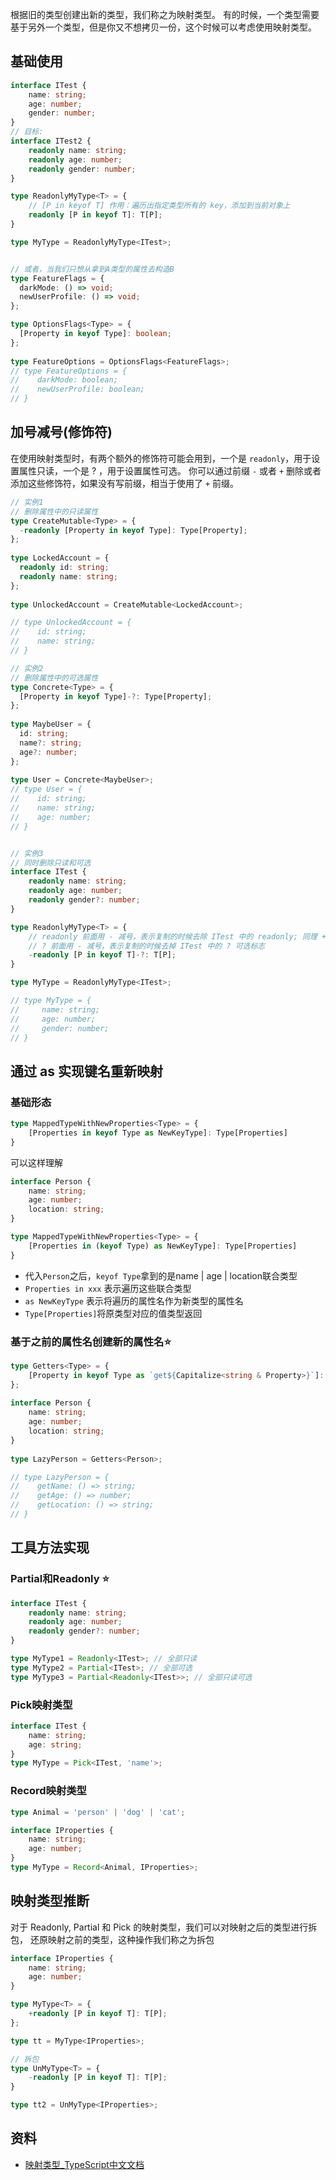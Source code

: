 根据旧的类型创建出新的类型，我们称之为映射类型。
有的时候，一个类型需要基于另外一个类型，但是你又不想拷贝一份，这个时候可以考虑使用映射类型。
## 基础使用
```typescript
interface ITest {
    name: string;
    age: number;
    gender: number;
}
// 目标:
interface ITest2 {
    readonly name: string;
    readonly age: number;
    readonly gender: number;
}

type ReadonlyMyType<T> = {
    // [P in keyof T] 作用：遍历出指定类型所有的 key，添加到当前对象上
    readonly [P in keyof T]: T[P];
}

type MyType = ReadonlyMyType<ITest>;


// 或者，当我们只想从拿到A类型的属性去构造B
type FeatureFlags = {
  darkMode: () => void;
  newUserProfile: () => void;
};

type OptionsFlags<Type> = {
  [Property in keyof Type]: boolean;
};
 
type FeatureOptions = OptionsFlags<FeatureFlags>;
// type FeatureOptions = {
//    darkMode: boolean;
//    newUserProfile: boolean;
// }
```
## 加号减号(修饰符)
在使用映射类型时，有两个额外的修饰符可能会用到，一个是 `readonly`，用于设置属性只读，一个是 ? ，用于设置属性可选。
你可以通过前缀 `-` 或者 `+` 删除或者添加这些修饰符，如果没有写前缀，相当于使用了 `+` 前缀。
```typescript
// 实例1
// 删除属性中的只读属性
type CreateMutable<Type> = {
  -readonly [Property in keyof Type]: Type[Property];
};
 
type LockedAccount = {
  readonly id: string;
  readonly name: string;
};
 
type UnlockedAccount = CreateMutable<LockedAccount>;

// type UnlockedAccount = {
//    id: string;
//    name: string;
// }

// 实例2
// 删除属性中的可选属性
type Concrete<Type> = {
  [Property in keyof Type]-?: Type[Property];
};
 
type MaybeUser = {
  id: string;
  name?: string;
  age?: number;
};
 
type User = Concrete<MaybeUser>;
// type User = {
//    id: string;
//    name: string;
//    age: number;
// }


// 实例3
// 同时删除只读和可选
interface ITest {
    readonly name: string;
    readonly age: number;
    readonly gender?: number;
}

type ReadonlyMyType<T> = {
    // readonly 前面用 - 减号，表示复制的时候去除 ITest 中的 readonly; 同理 + 代表加上 readonly
    // ? 前面用 - 减号，表示复制的时候去掉 ITest 中的 ? 可选标志
    -readonly [P in keyof T]-?: T[P];
}

type MyType = ReadonlyMyType<ITest>;

// type MyType = {
//     name: string;
//     age: number;
//     gender: number;
// }
```
## 通过 as 实现键名重新映射
### 基础形态
```typescript
type MappedTypeWithNewProperties<Type> = {
    [Properties in keyof Type as NewKeyType]: Type[Properties]
}
```
可以这样理解
```typescript
interface Person {
    name: string;
    age: number;
    location: string;
}

type MappedTypeWithNewProperties<Type> = {
    [Properties in (keyof Type) as NewKeyType]: Type[Properties]
}
```

- 代入`Person`之后，`keyof Type`拿到的是name | age | location联合类型
- `Properties in xxx` 表示遍历这些联合类型
- `as NewKeyType` 表示将遍历的属性名作为新类型的属性名
- `Type[Properties]`将原类型对应的值类型返回
### 基于之前的属性名创建新的属性名⭐️
```typescript
type Getters<Type> = {
    [Property in keyof Type as `get${Capitalize<string & Property>}`]: () => Type[Property]
};
 
interface Person {
    name: string;
    age: number;
    location: string;
}
 
type LazyPerson = Getters<Person>;

// type LazyPerson = {
//    getName: () => string;
//    getAge: () => number;
//    getLocation: () => string;
// }
```

## 工具方法实现
### Partial和Readonly ⭐️
```typescript
interface ITest {
    readonly name: string;
    readonly age: number;
    readonly gender?: number;
}

type MyType1 = Readonly<ITest>; // 全部只读
type MyType2 = Partial<ITest>; // 全部可选
type MyType3 = Partial<Readonly<ITest>>; // 全部只读可选
```
### Pick映射类型
```typescript
interface ITest {
    name: string;
    age: string;
}
type MyType = Pick<ITest, 'name'>;
```
### Record映射类型
```typescript
type Animal = 'person' | 'dog' | 'cat';

interface IProperties {
    name: string;
    age: number;
}
type MyType = Record<Animal, IProperties>;
```
## 映射类型推断
对于 Readonly, Partial 和 Pick 的映射类型，我们可以对映射之后的类型进行拆包， 还原映射之前的类型，这种操作我们称之为拆包
```typescript
interface IProperties {
    name: string;
    age: number;
}

type MyType<T> = {
    +readonly [P in keyof T]: T[P];
};

type tt = MyType<IProperties>;

// 拆包
type UnMyType<T> = {
    -readonly [P in keyof T]: T[P];
}

type tt2 = UnMyType<IProperties>;
```



## 资料

- [映射类型_TypeScript中文文档](https://ts.yayujs.com/handbook/MappedTypes.html#%E9%80%9A%E8%BF%87-as-%E5%AE%9E%E7%8E%B0%E9%94%AE%E5%90%8D%E9%87%8D%E6%96%B0%E6%98%A0%E5%B0%84-key-remapping-via-as)

